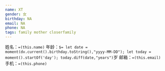 ```yaml
---
name: XT
gender: 女
birthday: NA
email: NA
phone: NA
tags: family mother closerfamily
---
```


姓名：`=(this.name)`
年龄：`$= let date = moment(dv.current().birthday.toString(),"yyyy-MM-DD"); let today = moment().startOf('day'); today.diff(date,"years")`岁
邮箱：`=(this.email)`
手机：`=(this.phone)`
